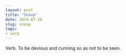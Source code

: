 ```yaml
---
layout: post
title: "Snoop"
date: 2019-07-26
slug: snoop
tags:
- verb
---
```


Verb. To be devious and cunning so as not to be seen.
